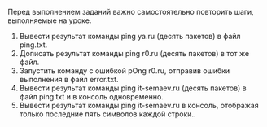 ﻿Перед выполнением заданий важно самостоятельно повторить шаги, выполняемые на уроке.

1) Вывести результат команды ping ya.ru (десять пакетов) в файл ping.txt.
2) Дописать результат команды ping r0.ru (десять пакетов) в тот же файл.
3) Запустить команду с ошибкой pOng r0.ru, отправив ошибки выполнения в файл error.txt.
4) Вывести результат команды ping it-semaev.ru (десять пакетов) в файл ping.txt и в консоль одновременно.  
5) Вывести результат команды ping it-semaev.ru в консоль, отображая только последние пять символов каждой строки..